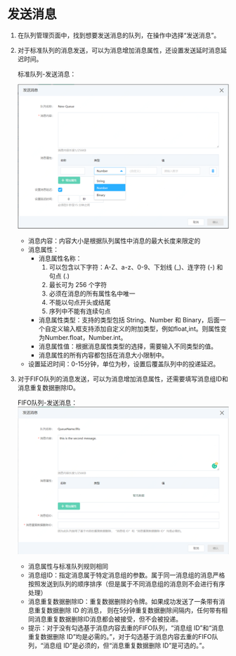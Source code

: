 # 发送消息

1. 在队列管理页面中，找到想要发送消息的队列，在操作中选择“发送消息”。

2. 对于标准队列的消息发送，可以为消息增加消息属性，还设置发送延时消息延迟时间。

   标准队列-发送消息：

   ![标准队列-发送消息](../../../../../image/Internet-Middleware/Queue-Service/操作指南-09.png)

   - 消息内容：内容大小是根据队列属性中消息的最大长度来限定的
   - 消息属性：
     - 消息属性名称：
       1. 可以包含以下字符：A-Z、a-z、0-9、下划线 (_)、连字符 (-) 和句点 (.)
       2. 最长可为 256 个字符
       3. 必须在消息的所有属性名中唯一
       4. 不能以句点开头或结尾
       5. 序列中不能有连续句点
     -  消息属性类型：支持的类型包括 String、Number 和 Binary，后面一个自定义输入框支持添加自定义的附加类型，例如float,int。则属性变为Number.float，Number.int。
     - 消息属性值：根据消息属性类型的选择，需要输入不同类型的值。
     - 消息属性的所有内容都包括在消息大小限制中。
   - 设置延迟时间：0-15分钟，单位为秒，设置后覆盖队列中的投递延迟。

3. 对于FIFO队列的消息发送，可以为消息增加消息属性，还需要填写消息组ID和消息重复数据删除ID。

   FIFO队列-发送消息：
   ![FIFO队列-发送消息](../../../../../image/Internet-Middleware/Queue-Service/操作指南-10.png)

   - 消息属性与标准队列规则相同
   - 消息组ID：指定消息属于特定消息组的参数。属于同一消息组的消息严格按照发送到队列的顺序排序（但是属于不同消息组的消息则不会进行有序处理）
   - 消息重复数据删除ID：重复数据删除的令牌。如果成功发送了一条带有消息重复数据删除 ID 的消息， 则在5分钟重复数据删除间隔内，任何带有相同消息重复数据删除ID消息都会被接受，但不会被投递。
   - 提示：对于没有勾选基于消息内容去重的FIFO队列，“消息组 ID”和“消息重复数据删除 ID”均是必需的。”，对于勾选基于消息内容去重的FIFO队列，“消息组 ID”是必须的，但“消息重复数据删除 ID”是可选的。”。
